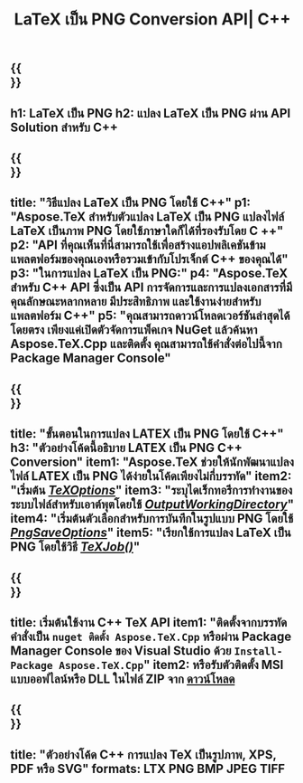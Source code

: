 ﻿---
translation: true
template: /_templates/_conversion-child-cpp.md
title: LaTeX เป็น PNG Conversion API| C++
description: ฟังก์ชันการแปลง LaTeX เป็น PNG รวมไลบรารี C++ ภายในองค์กรนี้เข้ากับโครงการของคุณหรือใช้แอปพลิเคชันข้ามแพลตฟอร์มเพื่อแปลง LaTeX เป็น PNG
keywords: ลาเท็กซ์เป็น png api cpp, latex2png รวม c++
url: /cpp/conversion/latex-to-png/
family: tex
platformtag: cpp
feature: conversion
informat: LATEX
outformat: PNG
otherformats: PNG JPEG TIFF PDF SVG XPS
---

{{<section banner>}}
---
h1: LaTeX เป็น PNG
h2: แปลง LaTeX เป็น PNG ผ่าน API Solution สำหรับ C++
---

{{<section overview>}}
---
title: "วิธีแปลง LaTeX เป็น PNG โดยใช้ C++"
p1: "Aspose.TeX สำหรับตัวแปลง LaTeX เป็น PNG แปลงไฟล์ LaTeX เป็นภาพ PNG โดยใช้ภาษาใดก็ได้ที่รองรับโดย C ++"
p2: "API ที่คุณเห็นที่นี่สามารถใช้เพื่อสร้างแอปพลิเคชันข้ามแพลตฟอร์มของคุณเองหรือรวมเข้ากับโปรเจ็กต์ C++ ของคุณได้"
p3: "ในการแปลง LaTeX เป็น PNG:"
p4: "Aspose.TeX สำหรับ C++ API ซึ่งเป็น API การจัดการและการแปลงเอกสารที่มีคุณลักษณะหลากหลาย มีประสิทธิภาพ และใช้งานง่ายสำหรับแพลตฟอร์ม C++"
p5: "คุณสามารถดาวน์โหลดเวอร์ชันล่าสุดได้โดยตรง เพียงแค่เปิดตัวจัดการแพ็คเกจ NuGet แล้วค้นหา Aspose.TeX.Cpp และติดตั้ง คุณสามารถใช้คำสั่งต่อไปนี้จาก Package Manager Console"
---

{{<section feature1>}}
---
title: "ขั้นตอนในการแปลง LATEX เป็น PNG โดยใช้ C++"
h3: "ตัวอย่างโค้ดนี้อธิบาย LATEX เป็น PNG C++ Conversion"
item1: "Aspose.TeX ช่วยให้นักพัฒนาแปลงไฟล์ LATEX เป็น PNG ได้ง่ายในโค้ดเพียงไม่กี่บรรทัด"
item2: "เริ่มต้น [*TeXOptions*](https://reference.aspose.com/tex/cpp/class/aspose.te_x.te_x_options)"
item3: "ระบุไดเร็กทอรีการทำงานของระบบไฟล์สำหรับเอาต์พุตโดยใช้ [*OutputWorkingDirectory*](https://reference.aspose.com/tex/cpp/class/aspose.te_x.te_x_options#aa4f4ea6dab7db5ba1b40800495f16f63)"
item4: "เริ่มต้นตัวเลือกสำหรับการบันทึกในรูปแบบ PNG โดยใช้ [*PngSaveOptions*](https://reference.aspose.com/tex/cpp/class/aspose.te_x.presentation.image.png_save_options)"
item5: "เรียกใช้การแปลง LaTeX เป็น PNG โดยใช้วิธี [*TeXJob()*](https://reference.aspose.com/tex/cpp/class/aspose.te_x.te_x_job)"
---

{{<section feature2>}}
---
title: เริ่มต้นใช้งาน C++ TeX API
item1: "ติดตั้งจากบรรทัดคำสั่งเป็น ```nuget ติดตั้ง Aspose.TeX.Cpp``` หรือผ่าน Package Manager Console ของ Visual Studio ด้วย ```Install-Package Aspose.TeX.Cpp```"
item2: หรือรับตัวติดตั้ง MSI แบบออฟไลน์หรือ DLL ในไฟล์ ZIP จาก [ดาวน์โหลด](https://releases.aspose.com/tex/cpp)
---

{{<section widget>}}
---
title: "ตัวอย่างโค้ด C++ การแปลง TeX เป็นรูปภาพ, XPS, PDF หรือ SVG"
formats: LTX PNG BMP JPEG TIFF
---
